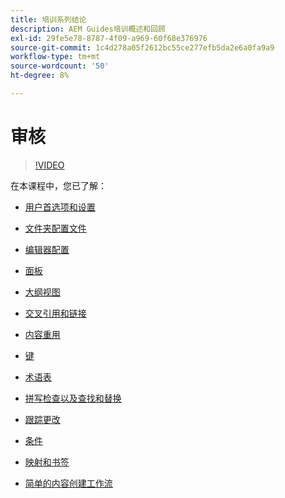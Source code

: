 ```yaml
---
title: 培训系列结论
description: AEM Guides培训概述和回顾
exl-id: 29fe5e78-8787-4f09-a969-60f68e376976
source-git-commit: 1c4d278a05f2612bc55ce277efb5da2e6a0fa9a9
workflow-type: tm+mt
source-wordcount: '50'
ht-degree: 8%

---
```


# 审核

>[!VIDEO](https://video.tv.adobe.com/v/342771?quality=12&learn=on)

在本课程中，您已了解：

- [用户首选项和设置](./user-settings-preferences-toolbars.md)

- [文件夹配置文件](folder-profiles.md)

- [编辑器配置](editor-configuration.md)

- [面板](panels.md)

- [大纲视图](outline-view.md)

- [交叉引用和链接](cross-references-and-links.md)

- [内容重用](content-reuse.md)

- [键](keys.md)

- [术语表](glossary.md)

- [拼写检查以及查找和替换](spell-check.md)

- [跟踪更改](track-changes.md)

- [条件](conditions.md)

- [映射和书签](maps-and-bookmaps.md)

- [简单的内容创建工作流](simple-content-creation-workflows.md)
